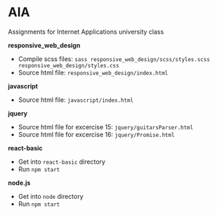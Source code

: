 # AIA
Assignments for Internet Applications university class

**responsive_web_design**
* Compile scss files:   `sass responsive_web_design/scss/styles.scss responsive_web_design/styles.css`
* Source html file: `responsive_web_design/index.html`

**javascript**
* Source html file: `javascript/index.html`

**jquery**
* Source html file for excercise 15: `jquery/guitarsParser.html`
* Source html file for excercise 16: `jquery/Promise.html`

**react-basic**
* Get into `react-basic` directory
* Run `npm start`

**node.js**
* Get into `node` directory
* Run `npm start`